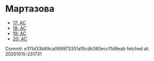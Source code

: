 # Мартазова
- [17: AC](17.md)
- [18: AC](18.md)
- [19: AC](19.md)
- [20: AC](20.md)

Commit: e311d33b89ca069973351a15cdb360ecc11d8eab
 fetched at: 20201015-231731
